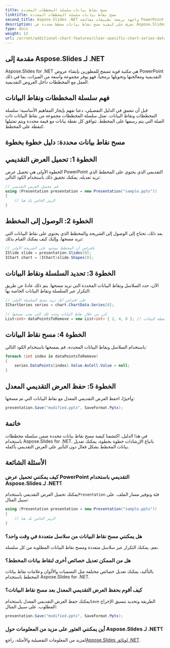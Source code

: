 ```yaml
---
title: مسح نقاط بيانات سلسلة المخططات المحددة
linktitle: مسح نقاط بيانات سلسلة المخططات المحددة
second_title: Aspose.Slides .NET واجهة برمجة تطبيقات معالجة PowerPoint
description: تعرف على كيفية مسح نقاط بيانات مخطط محددة في Aspose.Slides لـ .NET. دليل خطوة بخطوة مع كود المصدر متضمن.
type: docs
weight: 13
url: /ar/net/additional-chart-features/clear-specific-chart-series-data-points-data/
---
```


## مقدمة إلى Aspose.Slides لـ .NET

Aspose.Slides for .NET هي مكتبة قوية تسمح للمطورين بإنشاء عروض PowerPoint التقديمية ومعالجتها وتحويلها برمجياً. فهو يوفر مجموعة واسعة من الميزات، بما في ذلك العمل مع المخططات داخل العروض التقديمية.

## فهم سلسلة المخططات ونقاط البيانات

قبل أن نتعمق في الدليل التفصيلي، دعنا نفهم بإيجاز المفاهيم الأساسية: سلسلة المخططات ونقاط البيانات. تمثل سلسلة المخططات مجموعة من نقاط البيانات ذات الصلة التي يتم رسمها على المخطط. تتوافق كل نقطة بيانات مع قيمة محددة ويتم تمثيلها كنقطة على المخطط.

## مسح نقاط بيانات محددة: دليل خطوة بخطوة

## الخطوة 1: تحميل العرض التقديمي

الخطوة الأولى هي تحميل عرض PowerPoint التقديمي الذي يحتوي على المخطط الذي تريد تعديله. يمكنك تحقيق ذلك باستخدام الكود التالي:

```csharp
// قم بتحميل العرض التقديمي
using (Presentation presentation = new Presentation("sample.pptx"))
{
    // الرمز الخاص بك هنا
}
```

## الخطوة 2: الوصول إلى المخطط

بعد ذلك، تحتاج إلى الوصول إلى الشريحة والمخطط الذي يحتوي على نقاط البيانات التي تريد مسحها. وإليك كيف يمكنك القيام بذلك:

```csharp
// بافتراض أن المخطط موجود على الشريحة الأولى
ISlide slide = presentation.Slides[0];
IChart chart = (IChart)slide.Shapes[0];
```

## الخطوة 3: تحديد السلسلة ونقاط البيانات

الآن، حدد السلاسل ونقاط البيانات المحددة التي تريد مسحها. يتم ذلك عادةً عن طريق التكرار عبر السلسلة ونقاط البيانات الخاصة بها:

```csharp
// على افتراض أنك تريد مسح السلسلة الأولى
IChartSeries series = chart.ChartData.Series[0];

// كرر من خلال نقاط البيانات وحدد تلك التي يجب مسحها
List<int> dataPointsToRemove = new List<int> { 2, 4, 6 }; // مثال على مؤشرات نقطة البيانات
```

## الخطوة 4: مسح نقاط البيانات

باستخدام السلاسل ونقاط البيانات المحددة، قم بمسحها باستخدام الكود التالي:

```csharp
foreach (int index in dataPointsToRemove)
{
    series.DataPoints[index].Value.AsCell.Value = null;
}
```

## الخطوة 5: حفظ العرض التقديمي المعدل

وأخيرًا، احفظ العرض التقديمي المعدل مع نقاط البيانات التي تم مسحها:

```csharp
presentation.Save("modified.pptx", SaveFormat.Pptx);
```

## خاتمة

في هذا الدليل، اكتشفنا كيفية مسح نقاط بيانات محددة ضمن سلسلة مخططات باستخدام Aspose.Slides for .NET. باتباع الإرشادات خطوة بخطوة، يمكنك تعديل بيانات المخطط بشكل فعال دون التأثير على العرض التقديمي بأكمله.

## الأسئلة الشائعة

### كيف يمكنني تحميل عرض PowerPoint التقديمي باستخدام Aspose.Slides لـ .NET؟

 يمكنك تحميل العرض التقديمي باستخدام`Presentation` فئة وتوفير مسار الملف. على سبيل المثال:
```csharp
using (Presentation presentation = new Presentation("sample.pptx"))
{
    // الرمز الخاص بك هنا
}
```

### هل يمكنني مسح نقاط البيانات من سلاسل متعددة في وقت واحد؟

نعم، يمكنك التكرار عبر سلاسل متعددة ومسح نقاط البيانات المطلوبة من كل سلسلة.

### هل من الممكن تعديل خصائص أخرى لنقاط بيانات المخطط؟

بالتأكيد، يمكنك تعديل خصائص مختلفة مثل التسميات والألوان وعلامات نقاط بيانات المخطط باستخدام Aspose.Slides for .NET.

### كيف أقوم بحفظ العرض التقديمي المعدل بعد مسح نقاط البيانات؟

 يمكنك حفظ العرض التقديمي المعدل باستخدام`Save` الطريقة وتحديد تنسيق الإخراج المطلوب. على سبيل المثال:
```csharp
presentation.Save("modified.pptx", SaveFormat.Pptx);
```

### أين يمكنني العثور على مزيد من المعلومات حول Aspose.Slides لـ .NET؟

 لمزيد من المعلومات التفصيلية والأمثلة، راجع[Aspose.Slides لوثائق .NET](https://reference.aspose.com/slides/net/).